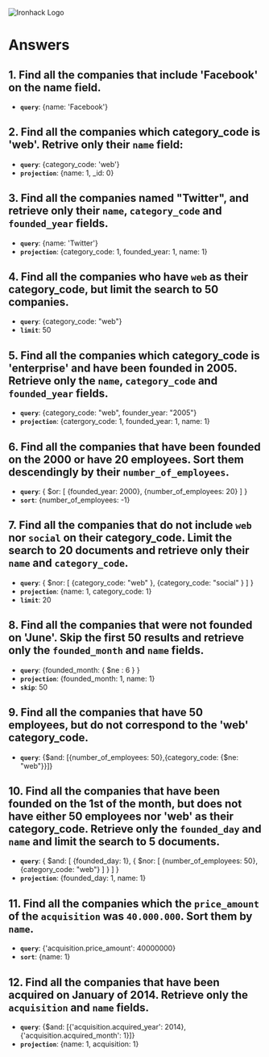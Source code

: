 ![Ironhack Logo](https://i.imgur.com/1QgrNNw.png)

# Answers

## 1. Find all the companies that include 'Facebook' on the **name** field.

 - **`query`**: {name: 'Facebook'}
 
 ## 2. Find all the companies which **category_code** is 'web'. Retrive only their `name` field:

 - **`query`**: {category_code: 'web'}
 - **`projection`**: {name: 1, _id: 0}

## 3. Find all the companies named "Twitter", and retrieve only their `name`, `category_code` and `founded_year` fields.

 - **`query`**: {name: 'Twitter'}
 - **`projection`**: {category_code: 1, founded_year: 1, name: 1}


## 4. Find all the companies who have `web` as their **category_code**, but limit the search to 50 companies.
 - **`query`**: {category_code: "web"}
 - **`limit`**: 50


## 5. Find all the companies which **category_code** is 'enterprise' and have been founded in 2005. Retrieve only the `name`, `category_code` and `founded_year` fields.

- **`query`**: {category_code: "web", founder_year: "2005"}
- **`projection`**: {catergory_code: 1, founded_year: 1, name: 1}


## 6. Find all the companies that have been **founded** on the 2000 or have 20 **employees**. Sort them descendingly by their `number_of_employees`.

- **`query`**: { $or: [ {founded_year: 2000}, {number_of_employees: 20} ] }
- **`sort`**: {number_of_employees: -1}


## 7. Find all the companies that do not include `web` nor `social` on their **category_code**. Limit the search to 20 documents and retrieve only their `name` and `category_code`.

- **`query`**: { $nor: [ {category_code: "web" }, {category_code: "social" } ] }
- **`projection`**: {name: 1, category_code: 1}
 - **`limit`**: 20

## 8. Find all the companies that were not **founded** on 'June'. Skip the first 50 results and retrieve only the `founded_month` and `name` fields.

- **`query`**: {founded_month: { $ne : 6 } }
- **`projection`**: {founded_month: 1, name: 1}
- **`skip`**: 50


## 9. Find all the companies that have 50 employees, but do not correspond to the 'web' **category_code**. 

- **`query`**: {$and: [{number_of_employees: 50},{category_code: {$ne: "web"}}]}


## 10. Find all the companies that have been founded on the 1st of the month, but does not have either 50 employees nor 'web' as their **category_code**. Retrieve only the `founded_day` and `name` and limit the search to 5 documents.

- **`query`**: { $and: [ {founded_day: 1}, { $nor: [ {number_of_employees: 50}, {category_code: "web"} ] } ] }
- **`projection`**: {founded_day: 1, name: 1}

## 11. Find all the companies which the `price_amount` of the `acquisition` was **`40.000.000`**. Sort them by `name`.

- **`query`**: {'acquisition.price_amount': 40000000}
- **`sort`**: {name: 1}

## 12. Find all the companies that have been acquired on January of 2014. Retrieve only the `acquisition` and `name` fields.

- **`query`**: {$and: [{'acquisition.acquired_year': 2014},{'acquisition.acquired_month': 1}]}
- **`projection`**: {name: 1, acquisition: 1}
